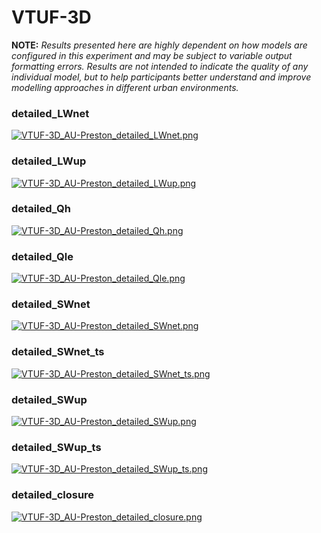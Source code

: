 # VTUF-3D

**NOTE:** *Results presented here are highly dependent on how models are configured in this experiment and may be subject to variable output formatting errors. Results are not intended to indicate the quality of any individual model, but to help participants better understand and improve modelling approaches in different urban environments.*

### detailed_LWnet
[![VTUF-3D_AU-Preston_detailed_LWnet.png](VTUF-3D_AU-Preston_detailed_LWnet.png)](VTUF-3D_AU-Preston_detailed_LWnet.png.png)

### detailed_LWup
[![VTUF-3D_AU-Preston_detailed_LWup.png](VTUF-3D_AU-Preston_detailed_LWup.png)](VTUF-3D_AU-Preston_detailed_LWup.png.png)

### detailed_Qh
[![VTUF-3D_AU-Preston_detailed_Qh.png](VTUF-3D_AU-Preston_detailed_Qh.png)](VTUF-3D_AU-Preston_detailed_Qh.png.png)

### detailed_Qle
[![VTUF-3D_AU-Preston_detailed_Qle.png](VTUF-3D_AU-Preston_detailed_Qle.png)](VTUF-3D_AU-Preston_detailed_Qle.png.png)

### detailed_SWnet
[![VTUF-3D_AU-Preston_detailed_SWnet.png](VTUF-3D_AU-Preston_detailed_SWnet.png)](VTUF-3D_AU-Preston_detailed_SWnet.png.png)

### detailed_SWnet_ts
[![VTUF-3D_AU-Preston_detailed_SWnet_ts.png](VTUF-3D_AU-Preston_detailed_SWnet_ts.png)](VTUF-3D_AU-Preston_detailed_SWnet_ts.png.png)

### detailed_SWup
[![VTUF-3D_AU-Preston_detailed_SWup.png](VTUF-3D_AU-Preston_detailed_SWup.png)](VTUF-3D_AU-Preston_detailed_SWup.png.png)

### detailed_SWup_ts
[![VTUF-3D_AU-Preston_detailed_SWup_ts.png](VTUF-3D_AU-Preston_detailed_SWup_ts.png)](VTUF-3D_AU-Preston_detailed_SWup_ts.png.png)

### detailed_closure
[![VTUF-3D_AU-Preston_detailed_closure.png](VTUF-3D_AU-Preston_detailed_closure.png)](VTUF-3D_AU-Preston_detailed_closure.png.png)


